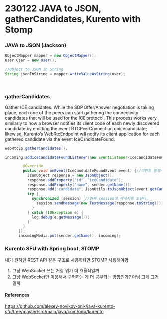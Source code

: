 # 230122 JAVA to JSON, gatherCandidates, Kurento with Stomp

### JAVA to JSON (Jackson)

```java
ObjectMapper mapper = new ObjectMapper();
User user = new User();

//Object to JSON in String
String jsonInString = mapper.writeValueAsString(user);
```

<br/>

### gatherCandidates

Gather ICE candidates. While the SDP Offer/Answer negotiation is taking place, each one of the peers can start gathering the connectivity candidates that will be used for the ICE protocol. This process works very similarly to how a browser notifies its client code of each newly discovered candidate by emitting the event RTCPeerConnection.onicecandidate; likewise, Kurento’s WebRtcEndpoint will notify its client application for each gathered candidate via the event IceCandidateFound.

```java
webRtcEp.gatherCandidates();

incoming.addIceCandidateFoundListener(new EventListener<IceCandidateFoundEvent>() {//생성된 endPoint에 대한 eventListener를 등록한다.

        @Override
        public void onEvent(IceCandidateFoundEvent event) {//이벤트 발생시 수행할 동작
          JsonObject response = new JsonObject();
          response.addProperty("id", "iceCandidate");
          response.addProperty("name", sender.getName());
          response.add("candidate", JsonUtils.toJsonObject(event.getCandidate()));
          try {
            synchronized (session) {//현재 session에 메세지를 보낸다.
              session.sendMessage(new TextMessage(response.toString()));//현재 session에 접속해 있는 모든 유저에게 메세지 전송
            }
          } catch (IOException e) {
            log.debug(e.getMessage());
          }
        }
      });
      incomingMedia.put(sender.getName(), incoming);
```

### Kurento SFU with Spring boot, STOMP

내가 원하던 REST API 같은 구조로 사용하려면 STOMP 사용해야함

1. 그냥 WebSocket 쓰는 거랑 뭐가 더 효율적일까
2. 그냥 WebSocket만 이용해서 구현하는 게 더 공부되는 방향인가? 아님 그게 그거일까

#### References

https://github.com/alexey-novikov-onix/java-kurento-sfu/tree/master/src/main/java/com/onix/kurento
